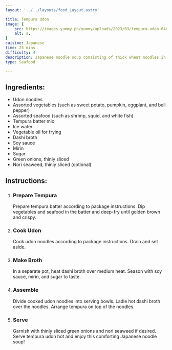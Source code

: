 ```yaml
---
layout: '../../layouts/food_Layout.astro'

title: Tempura Udon
image: {
    src: https://images.yummy.ph/yummy/uploads/2023/03/tempura-udon-640.jpg,
    alt: a,
}
cuisine: Japanese
time: 25 mins
difficulty: 4
description: Japanese noodle soup consisting of thick wheat noodles in a dashi broth, topped with tempura (battered and deep-fried seafood and vegetables).
type: Seafood

---
```

<div class="recipe-container">
    <div class="ingredients">
        <h2>Ingredients:</h2>
        <ul>
            <li>Udon noodles</li>
            <li>Assorted vegetables (such as sweet potato, pumpkin, eggplant, and bell pepper)</li>
            <li>Assorted seafood (such as shrimp, squid, and white fish)</li>
            <li>Tempura batter mix</li>
            <li>Ice water</li>
            <li>Vegetable oil for frying</li>
            <li>Dashi broth</li>
            <li>Soy sauce</li>
            <li>Mirin</li>
            <li>Sugar</li>
            <li>Green onions, thinly sliced</li>
            <li>Nori seaweed, thinly sliced (optional)</li>
        </ul>
    </div>
    <div class="instructions">
        <h2>Instructions:</h2>
        <ol>
            <li><h3>Prepare Tempura</h3>
                Prepare tempura batter according to package instructions. Dip vegetables and seafood in the batter and deep-fry until golden brown and crispy.
            </li>
            <li><h3>Cook Udon</h3>
                Cook udon noodles according to package instructions. Drain and set aside.
            </li>
            <li><h3>Make Broth</h3>
                In a separate pot, heat dashi broth over medium heat. Season with soy sauce, mirin, and sugar to taste.
            </li>
            <li><h3>Assemble</h3>
                Divide cooked udon noodles into serving bowls. Ladle hot dashi broth over the noodles. Arrange tempura on top of the noodles.
            </li>
            <li><h3>Serve</h3>
                Garnish with thinly sliced green onions and nori seaweed if desired. Serve tempura udon hot and enjoy this comforting Japanese noodle soup!
            </li>
        </ol>
    </div>
</div>
